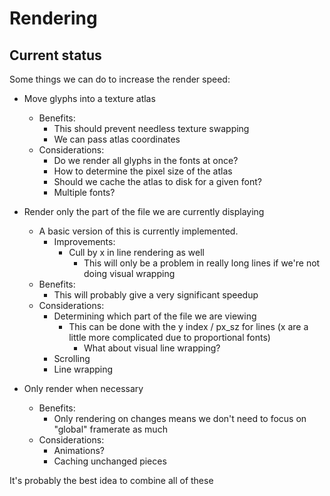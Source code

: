 # Rendering
## Current status
Some things we can do to increase the render speed:
- Move glyphs into a texture atlas
	- Benefits:
		- This should prevent needless texture swapping
		- We can pass atlas coordinates
	- Considerations:
		- Do we render all glyphs in the fonts at once?
		- How to determine the pixel size of the atlas
		- Should we cache the atlas to disk for a given font?
		- Multiple fonts?

- Render only the part of the file we are currently displaying
	- A basic version of this is currently implemented.
		- Improvements:
			- Cull by x in line rendering as well
				- This will only be a problem in really long lines if we're not doing visual wrapping
	- Benefits:
		- This will probably give a very significant speedup
	- Considerations:
		- Determining which part of the file we are viewing
			- This can be done with the y index / px_sz for lines (x are a little more complicated due to proportional fonts)
				- What about visual line wrapping?
		- Scrolling
		- Line wrapping

- Only render when necessary
	- Benefits:
		- Only rendering on changes means we don't need to focus on "global" framerate as much
	- Considerations:
		- Animations?
		- Caching unchanged pieces

It's probably the best idea to combine all of these
